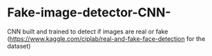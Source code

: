 # Fake-image-detector-CNN-
CNN built and trained to detect if images are real or fake (https://www.kaggle.com/ciplab/real-and-fake-face-detection for the dataset)
